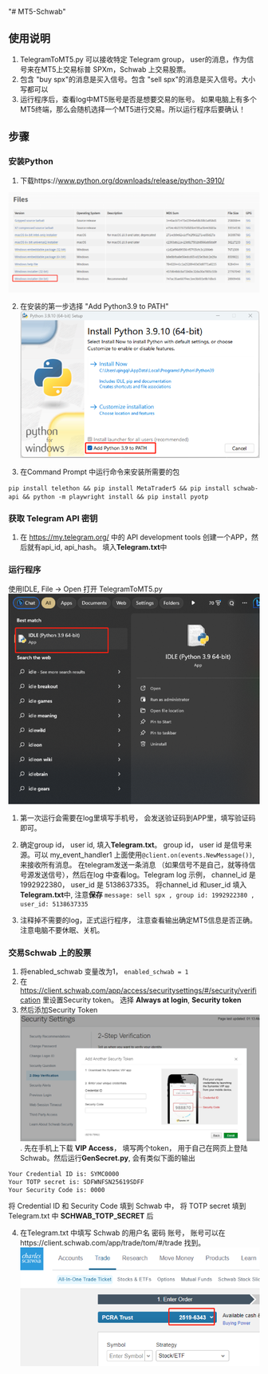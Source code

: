"# MT5-Schwab" 

## 使用说明

1. TelegramToMT5.py 可以接收特定 Telegram group， user的消息，作为信号来在MT5上交易标普 SPXm，Schwab 上交易股票。
2. 包含 "buy spx"的消息是买入信号。包含 "sell spx"的消息是买入信号。大小写都可以
3. 运行程序后，查看log中MT5账号是否是想要交易的账号。 如果电脑上有多个MT5终端，那么会随机选择一个MT5进行交易。所以运行程序后要确认！

## 步骤

### 安装Python
1. 下载https://www.python.org/downloads/release/python-3910/

![Python Download](images/pythonDownload.png)

2. 在安装的第一步选择 "Add Python3.9 to PATH"
![Python Install1](images/pythonInstall1.png)

3. 在Command Prompt 中运行命令来安装所需要的包

`pip install telethon && pip install MetaTrader5 && pip install schwab-api && python -m playwright install && pip install pyotp`

### 获取 Telegram API 密钥
1. 在 https://my.telegram.org/ 中的 API development tools 创建一个APP，然后就有api_id, api_hash。 填入**Telegram.txt**中


### 运行程序
使用IDLE, File -> Open 打开 TelegramToMT5.py
![IDLE](images/IDLE.png)

1. 第一次运行会需要在log里填写手机号， 会发送验证码到APP里，填写验证码即可。

2. 确定group id， user id, 填入**Telegram.txt**。 group id， user id 是信号来源。可以 my_event_handler1 上面使用`@client.on(events.NewMessage())`, 来接收所有消息。 在telegram发送一条消息 （如果信号不是自己，就等待信号源发送信号），然后在log 中查看log。Telegram log 示例， channel_id 是 1992922380， user_id 是 5138637335。 将channel_id 和user_id 填入**Telegram.txt**中, 注意**保存**
`message: sell spx , group id: 1992922380 , user_id: 5138637335`

3. 注释掉不需要的log，正式运行程序， 注意查看输出确定MT5信息是否正确。注意电脑不要休眠、关机。


### 交易Schwab 上的股票

1. 将enabled_schwab 变量改为1， `enabled_schwab = 1`
2. 在 https://client.schwab.com/app/access/securitysettings/#/security/verification 里设置Security token。 选择 **Always at login**, **Security token**
3. 然后添加Security Token ![IDLE](images/SecurityToken.png). 先在手机上下载 **VIP Access**， 填写两个token， 用于自己在网页上登陆Schwab。然后运行**GenSecret.py**, 会有类似下面的输出

```
Your Credential ID is: SYMC0000
Your TOTP secret is: SDFWNFSN25619SDFF
Your Security Code is: 0000
```
将 Credential ID 和 Security Code 填到 Schwab 中， 将 TOTP secret 填到 Telegram.txt 中 **SCHWAB_TOTP_SECRET** 后

4. 在Telegram.txt 中填写 Schwab 的用户名 密码 账号， 账号可以在https://client.schwab.com/app/trade/tom/#/trade 找到。
![IDLE](images/SchwabAccount.png)





